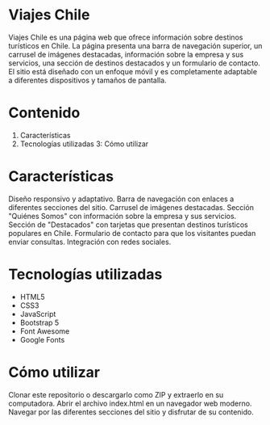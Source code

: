 # Viajes Chile

Viajes Chile es una página web que ofrece información sobre destinos turísticos en Chile. La página presenta una barra de navegación superior, un carrusel de imágenes destacadas, información sobre la empresa y sus servicios, una sección de destinos destacados y un formulario de contacto. El sitio está diseñado con un enfoque móvil y es completamente adaptable a diferentes dispositivos y tamaños de pantalla.

# Contenido

1. Características
2. Tecnologías utilizadas
3: Cómo utilizar

# Características

Diseño responsivo y adaptativo.
Barra de navegación con enlaces a diferentes secciones del sitio.
Carrusel de imágenes destacadas.
Sección "Quiénes Somos" con información sobre la empresa y sus servicios.
Sección de "Destacados" con tarjetas que presentan destinos turísticos populares en Chile.
Formulario de contacto para que los visitantes puedan enviar consultas.
Integración con redes sociales.

# Tecnologías utilizadas

- HTML5
- CSS3
- JavaScript
- Bootstrap 5
- Font Awesome
- Google Fonts

# Cómo utilizar

Clonar este repositorio o descargarlo como ZIP y extraerlo en su computadora.
Abrir el archivo index.html en un navegador web moderno.
Navegar por las diferentes secciones del sitio y disfrutar de su contenido.
